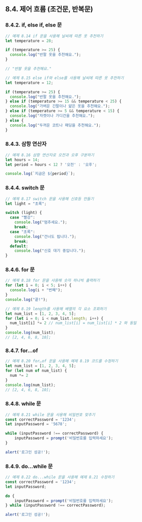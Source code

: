 ## 8.4.	제어 흐름 (조건문, 반복문)
### 8.4.2.	if, else if, else 문
```javascript
// 예제 8.14 if 문을 사용해 날씨에 따른 옷 추천하기
let temperature = 28;

if (temperature >= 25) {
  console.log("반팔 옷을 추천해요.");
}

// "반팔 옷을 추천해요."
```

```javascript
// 예제 8.15 else if와 else를 사용해 날씨에 따른 옷 추천하기
let temperature = 12;

if (temperature >= 25) {
  console.log("반팔 옷을 추천해요.");
} else if (temperature >= 15 && temperature < 25) {
  console.log("가벼운 긴팔이나 얇은 옷을 추천해요.");
} else if (temperature >= 5 && temperature < 15) {
  console.log("자켓이나 가디건을 추천해요.");
} else {
  console.log("두꺼운 코트나 패딩을 추천해요.");
}
```

### 8.4.3.	삼항 연산자
```javascript
// 예제 8.16 삼항 연산자로 오전과 오후 구분하기
let hours = 14;
let period = hours < 12 ? '오전' : '오후';

console.log(`지금은 ${period}`);
```

### 8.4.4.	switch 문
```javascript
// 예제 8.17 switch 문을 사용해 신호등 만들기
let light = "초록";

switch (light) {
  case "빨강":
    console.log("멈추세요.");
    break;
  case "초록":
    console.log("건너도 됩니다.");
    break;
  default:
    console.log("신호 대기 중입니다.");
}
```

### 8.4.6.	for 문
```javascript
// 예제 8.18 for 문을 사용해 숫자 하나씩 출력하기
for (let i = 0; i < 5; i++) {
  console.log(i + "번째");
}
console.log("끝!");
```

```javascript
// 예제 8.19 length를 사용해 배열의 각 요소 조회하기
let num_list = [1, 2, 3, 4, 5];
for (let i = 0; i < num_list.length; i++) {
  num_list[i] *= 2 // num_list[i] = num_list[i] * 2 와 동일
}
console.log(num_list);
// [2, 4, 6, 8, 10];
```
### 8.4.7.	for...of
```javascript
// 예제 8.20 for…of 문을 사용해 예제 8.19 코드를 수정하기
let num_list = [1, 2, 3, 4, 5];
for (let num of num_list) {
  num *= 2
}
console.log(num_list);
// [2, 4, 6, 8, 10];
```

### 8.4.8.	while 문
```javascript
// 예제 8.21 while 문을 사용해 비밀번호 맞추기
const correctPassword = '1234';
let inputPassword = '5678';

while (inputPassword !== correctPassword) {
    inputPassword = prompt('비밀번호를 입력하세요');
}

alert('로그인 성공!');
```

### 8.4.9.	do...while 문
```javascript
// 예제 8.22 do...while 문을 사용해 예제 8.21 수정하기
const correctPassword = '1234';
let inputPassword;

do {
    inputPassword = prompt('비밀번호를 입력하세요');
} while (inputPassword !== correctPassword);

alert('로그인 성공!');
```
